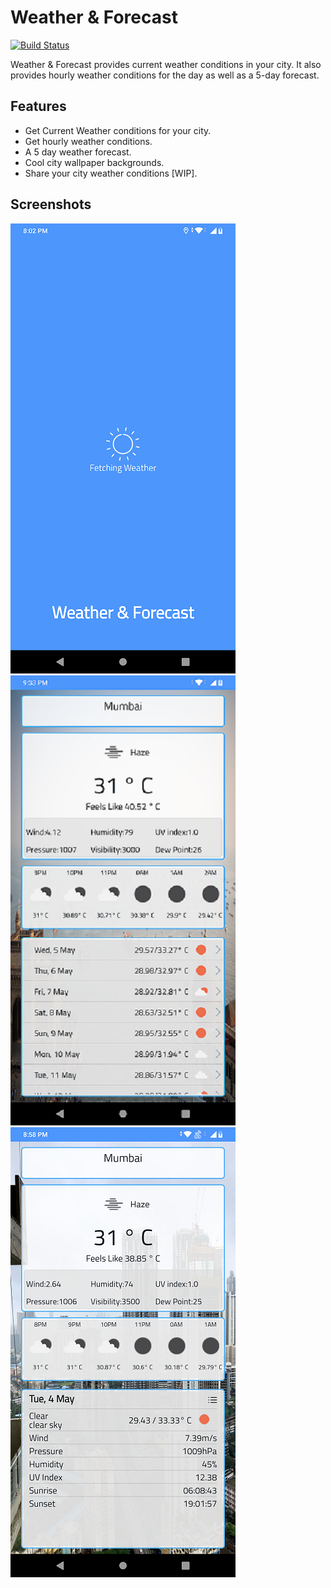 # Weather & Forecast 
 

[![Build Status](https://travis-ci.org/joemccann/dillinger.svg?branch=master)](https://travis-ci.org/joemccann/dillinger)

Weather & Forecast provides current weather conditions in your city.
It also provides hourly weather conditions for the day as well as a 5-day forecast.
 
## Features

- Get Current Weather conditions for your city.
- Get hourly weather conditions.
- A 5 day weather forecast.
- Cool city wallpaper backgrounds.
- Share your city weather conditions [WIP].

## Screenshots
![alt text](https://github.com/aaronmenezes/weather-forecast/blob/main/Screenshots/device-a.png) ![alt text](https://github.com/aaronmenezes/weather-forecast/blob/main/Screenshots/device-b.png) ![alt text](https://github.com/aaronmenezes/weather-forecast/blob/main/Screenshots/device-c.png)



